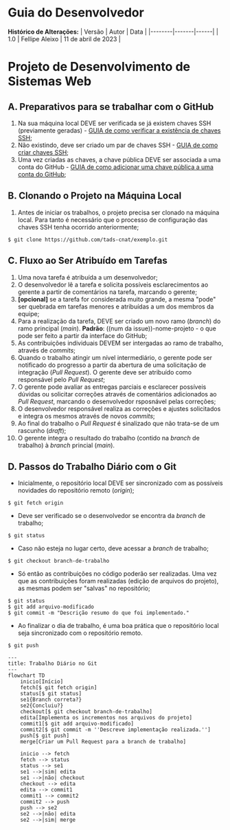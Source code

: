 # Guia do Desenvolvedor 

**Histórico de Alterações:**
| Versão | Autor | Data |
|--------|-------|------|
|  1.0  | Fellipe Aleixo | 11 de abril de 2023 |

# Projeto de Desenvolvimento de Sistemas Web

## A. Preparativos para se trabalhar com o GitHub

1. Na sua máquina local DEVE ser verificada se já existem chaves SSH (previamente geradas) - [GUIA de como verificar a existência de chaves SSH](https://docs.github.com/pt/authentication/managing-commit-signature-verification/checking-for-existing-gpg-keys);
1. Não existindo, deve ser criado um par de chaves SSH - [GUIA de como criar chaves SSH](https://docs.github.com/pt/authentication/managing-commit-signature-verification/generating-a-new-gpg-key);
1. Uma vez criadas as chaves, a chave pública DEVE ser associada a uma conta do GitHub - [GUIA de como adicionar uma chave pública a uma conta do GitHub](https://docs.github.com/pt/authentication/managing-commit-signature-verification/adding-a-gpg-key-to-your-github-account);


## B. Clonando o Projeto na Máquina Local

1. Antes de iniciar os trabalhos, o projeto precisa ser clonado na máquina local. Para tanto é necessário que o processo de configuração das chaves SSH tenha ocorrido anteriormente;
~~~shell
$ git clone https://github.com/tads-cnat/exemplo.git
~~~

## C. Fluxo ao Ser Atribuído em Tarefas

1. Uma nova tarefa é atribuída a um desenvolvedor;
1. O desenvolvedor lê a tarefa e solicita possíveis esclarecimentos ao gerente a partir de comentários na tarefa, marcando o gerente;
1. **[opcional]** se a tarefa for considerada muito grande, a mesma "pode" ser quebrada em tarefas menores e atribuídas a um dos membros da equipe;
1. Para a realização da tarefa, DEVE ser criado um novo ramo (*branch*) do ramo principal (*main*). **Padrão**: ((num da issue))-nome-projeto - o que pode ser feito a partir da interface do GitHub;
1. As contribuições individuais DEVEM ser intergadas ao ramo de trabalho, através de *commits*;
1. Quando o trabalho atingir um nível intermediário, o gerente pode ser notificado do progresso a partir da abertura de uma solicitação de integração (*Pull Request*). O gerente deve ser atribuído como responsável pelo *Pull Request*;
1. O gerente pode avaliar as entregas parciais e esclarecer possíveis dúvidas ou solicitar correções através de comentários adicionados ao *Pull Request*, marcando o desenvolvedor rsposnável pelas correções;
1. O desenvolvedor responsável realiza as correções e ajustes solicitados e integra os mesmos através de novos *commits*;
1. Ao final do trabalho o *Pull Request* é sinalizado que não trata-se de um rascunho (*draft*);
1. O gerente integra o resultado do trabalho (contido na *branch* de trabalho) à *branch* princial (*main*).

## D. Passos do Trabalho Diário com o Git

- Inicialmente, o repositório local DEVE ser sincronizado com as possíveis novidades do repositório remoto (*origin*);
~~~shell
$ git fetch origin
~~~
- Deve ser verificado se o desenvolvedor se encontra da *branch* de trabalho;
~~~shell
$ git status
~~~ 
- Caso não esteja no lugar certo, deve acessar a *branch* de trabalho;
~~~shell
$ git checkout branch-de-trabalho
~~~
- Só então as contribuições no código poderão ser realizadas. Uma vez que as contribuições foram realizadas (edição de arquivos do projeto), as mesmas podem ser "salvas" no repositório;
~~~shell
$ git status
$ git add arquivo-modificado
$ git commit -m "Descrição resumo do que foi implementado."
~~~
- Ao finalizar o dia de trabalho, é uma boa prática que o repositório local seja sincronizado com o repositório remoto.
~~~shell
$ git push
~~~

```mermaid
---
title: Trabalho Diário no Git
---
flowchart TD
    inicio[Início]
    fetch[$ git fetch origin]
    status[$ git status]
    se1{Branch correta?}
    se2{Concluiu?}
    checkout[$ git checkout branch-de-trabalho]
    edita[Implementa os incrementos nos arquivos do projeto]
    commit1[$ git add arquivo-modificado]
    commit2[$ git commit -m ''Descreve implementação realizada.'']
    push[$ git push]
    merge[Criar um Pull Request para a branch de trabalho]
    
    inicio --> fetch
    fetch --> status
    status --> se1
    se1 -->|sim| edita
    se1 -->|não| checkout
    checkout --> edita
    edita --> commit1
    commit1 --> commit2
    commit2 --> push
    push --> se2
    se2 -->|não| edita
    se2 -->|sim| merge
```